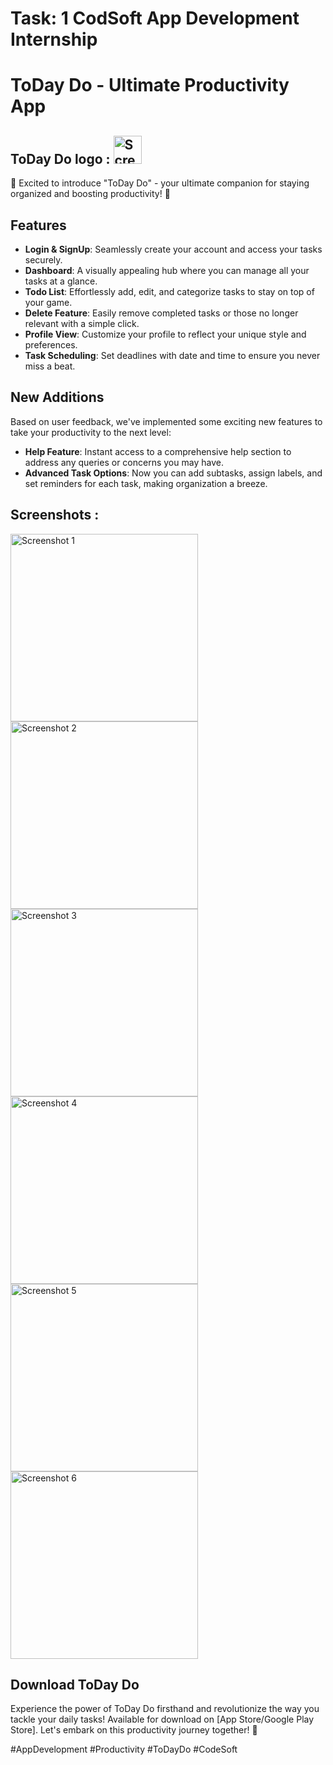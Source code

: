 # Task: 1 CodSoft App Development Internship

# ToDay Do - Ultimate Productivity App

## ToDay Do logo : <img src="https://github.com/harshit-kikani/CODSOFT/blob/main/ToDay%20Do/Img/todo.png" width="45" alt="Screenshot 1">

📱 Excited to introduce "ToDay Do" - your ultimate companion for staying organized and boosting productivity! 🚀

## Features

- **Login & SignUp**: Seamlessly create your account and access your tasks securely.
- **Dashboard**: A visually appealing hub where you can manage all your tasks at a glance.
- **Todo List**: Effortlessly add, edit, and categorize tasks to stay on top of your game.
- **Delete Feature**: Easily remove completed tasks or those no longer relevant with a simple click.
- **Profile View**: Customize your profile to reflect your unique style and preferences.
- **Task Scheduling**: Set deadlines with date and time to ensure you never miss a beat.

## New Additions

Based on user feedback, we've implemented some exciting new features to take your productivity to the next level:

- **Help Feature**: Instant access to a comprehensive help section to address any queries or concerns you may have.
- **Advanced Task Options**: Now you can add subtasks, assign labels, and set reminders for each task, making organization a breeze.

## Screenshots :

<div align="">
  <img src="ToDay Do/img/Main.jpg" width="300" alt="Screenshot 1">
  <img src="ToDay Do/img/Login.jpg" width="300" alt="Screenshot 2">
  <img src="ToDay Do/img/Sign-Up.jpg" width="300" alt="Screenshot 3">
  <img src="ToDay Do/img/Dashboard.jpg" width="300" alt="Screenshot 4">
  <img src="ToDay Do/img/Task-list.jpg" width="300" alt="Screenshot 5">
  <img src="ToDay Do/img/Add-Task.jpg" width="300" alt="Screenshot 6">
</div>

## Download ToDay Do

Experience the power of ToDay Do firsthand and revolutionize the way you tackle your daily tasks! Available for download on [App Store/Google Play Store]. Let's embark on this productivity journey together! 💪

#AppDevelopment #Productivity #ToDayDo #CodeSoft
